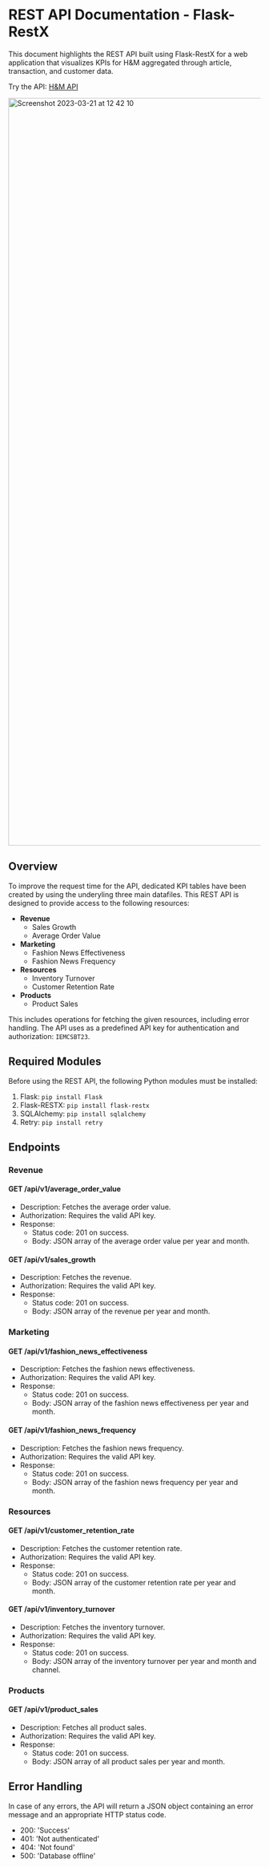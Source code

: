 # REST API Documentation - Flask-RestX

This document highlights the REST API built using Flask-RestX for a web application that visualizes KPIs for H&M aggregated through article, transaction, and customer data.

Try the API: [H&M API](https://api.maxharrison.de)

<img width="1491" alt="Screenshot 2023-03-21 at 12 42 10" src="https://user-images.githubusercontent.com/60471340/226596119-ff63183a-ff46-45cc-b4c1-baa5bec653a1.png">

## Overview

To improve the request time for the API, dedicated KPI tables have been created by using the underyling three main datafiles. This REST API is designed to provide access to the following resources:

- **Revenue**
  - Sales Growth
  - Average Order Value
- **Marketing**
  - Fashion News Effectiveness
  - Fashion News Frequency
- **Resources**
  - Inventory Turnover
  - Customer Retention Rate
- **Products**
  - Product Sales

This includes operations for fetching the given resources, including error handling. The API uses as a predefined API key for authentication and authorization: `IEMCSBT23`.

## Required Modules

Before using the REST API, the following Python modules must be installed:

1. Flask: `pip install Flask`
2. Flask-RESTX: `pip install flask-restx`
3. SQLAlchemy: `pip install sqlalchemy`
4. Retry: `pip install retry`

## Endpoints

### Revenue

#### GET /api/v1/average_order_value

- Description: Fetches the average order value.
- Authorization: Requires the valid API key.
- Response:
  - Status code: 201 on success.
  - Body: JSON array of the average order value per year and month.

#### GET /api/v1/sales_growth

- Description: Fetches the revenue.
- Authorization: Requires the valid API key.
- Response:
  - Status code: 201 on success.
  - Body: JSON array of the revenue per year and month.

### Marketing

#### GET /api/v1/fashion_news_effectiveness

- Description: Fetches the fashion news effectiveness.
- Authorization: Requires the valid API key.
- Response:
  - Status code: 201 on success.
  - Body: JSON array of the fashion news effectiveness per year and month.
  
#### GET /api/v1/fashion_news_frequency

- Description: Fetches the fashion news frequency.
- Authorization: Requires the valid API key.
- Response:
  - Status code: 201 on success.
  - Body: JSON array of the fashion news frequency per year and month.

### Resources

#### GET /api/v1/customer_retention_rate

- Description: Fetches the customer retention rate.
- Authorization: Requires the valid API key.
- Response:
  - Status code: 201 on success.
  - Body: JSON array of the customer retention rate per year and month.

#### GET /api/v1/inventory_turnover

- Description: Fetches the inventory turnover.
- Authorization: Requires the valid API key.
- Response:
  - Status code: 201 on success.
  - Body: JSON array of the inventory turnover per year and month and channel.
  
### Products

#### GET /api/v1/product_sales

- Description: Fetches all product sales.
- Authorization: Requires the valid API key.
- Response:
  - Status code: 201 on success.
  - Body: JSON array of all product sales per year and month.

## Error Handling

In case of any errors, the API will return a JSON object containing an error message and an appropriate HTTP status code.
  - 200: 'Success'
  - 401: 'Not authenticated'
  - 404: 'Not found'
  - 500: 'Database offline'
